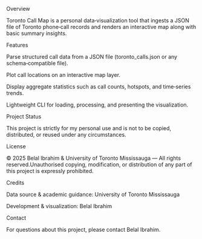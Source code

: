 Overview

Toronto Call Map is a personal data‑visualization tool that ingests a JSON file of Toronto phone‑call records and renders an interactive map along with basic summary insights.

Features

Parse structured call data from a JSON file (toronto_calls.json or any schema‑compatible file).

Plot call locations on an interactive map layer.

Display aggregate statistics such as call counts, hotspots, and time‑series trends.

Lightweight CLI for loading, processing, and presenting the visualization.

Project Status

This project is strictly for my personal use and is not to be copied, distributed, or reused under any circumstances.

License

© 2025 Belal Ibrahim & University of Toronto Mississauga — All rights reserved.Unauthorised copying, modification, or distribution of any part of this project is expressly prohibited.

Credits

Data source & academic guidance: University of Toronto Mississauga

Development & visualization: Belal Ibrahim

Contact

For questions about this project, please contact Belal Ibrahim.
